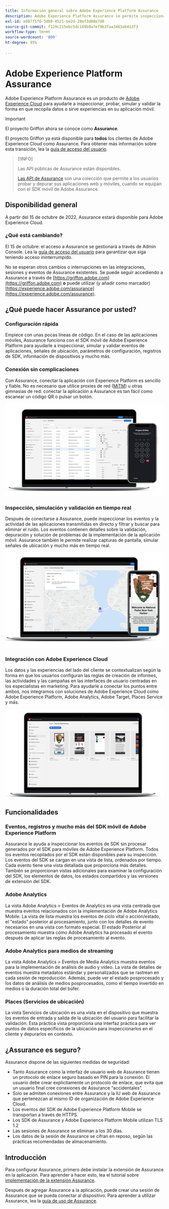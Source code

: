 ```yaml
---
title: Información general sobre Adobe Experience Platform Assurance
description: Adobe Experience Platform Assurance le permite inspeccionar, comprobar, simular y validar cómo recopila datos o sirve experiencias en sus aplicaciones móviles.
exl-id: e887f5f6-3db0-4521-be2d-20ef3d08e7d0
source-git-commit: f129c215ebc5dc169b9a7ef9b3faa3463ab413f3
workflow-type: tm+mt
source-wordcount: '809'
ht-degree: 95%

---
```


# Adobe Experience Platform Assurance

Adobe Experience Platform Assurance es un producto de [Adobe Experience Cloud](https://www.adobe.com/es/experience-cloud.html) para ayudarle a inspeccionar, probar, simular y validar la forma en que recopila datos o sirve experiencias en su aplicación móvil.

>[!IMPORTANT]
>
> El proyecto Griffon ahora se conoce como **Assurance**.
>
> El proyecto Griffon ya está disponible para **todos** los clientes de Adobe Experience Cloud como Assurance. Para obtener más información sobre esta transición, lea la [guía de acceso del usuario](./user-access.md).

>[!INFO]
>
>Las API públicas de Assurance están disponibles.
>
>[Las API de Assurance](https://developer.adobe.com/adobe-assurance-public-apis/) son una colección que permite a los usuarios probar y depurar sus aplicaciones web y móviles, cuando se equipan con el SDK móvil de Adobe Assurance.

## Disponibilidad general

A partir del 15 de octubre de 2022, Assurance estará disponible para Adobe Experience Cloud.

### ¿Qué está cambiando?

El 15 de octubre: el acceso a Assurance se gestionará a través de Admin Console. Lea la [guía de acceso del usuario](./user-access.md) para garantizar que siga teniendo acceso ininterrumpido.

No se esperan otros cambios o interrupciones en las integraciones, sesiones y eventos de Assurance existentes. Se puede seguir accediendo a Assurance a través de [https://griffon.adobe.com](https://griffon.adobe.com) **o** puede utilizar (y añadir como marcador) [https://experience.adobe.com/assurance](https://experience.adobe.com/assurance).

## ¿Qué puede hacer Assurance por usted?

### Configuración rápida

Empiece con unas pocas líneas de código. En el caso de las aplicaciones móviles, Assurance funciona con el SDK móvil de Adobe Experience Platform para ayudarle a inspeccionar, simular y validar eventos de aplicaciones, señales de ubicación, parámetros de configuración, registros de SDK, información de dispositivos y mucho más.

### Conexión sin complicaciones

Con Assurance, conectar la aplicación con Experience Platform es sencillo y fiable. No es necesario que utilice proxies de red ([MiTM](https://en.wikipedia.org/wiki/Man-in-the-middle_attack)) u otras gimnasias de red: conectar la aplicación a Assurance es tan fácil como escanear un código QR o pulsar un botón.

![](./images/index/no-hassle-connection.png)

### Inspección, simulación y validación en tiempo real

Después de conectarse a Assurance, puede inspeccionar los eventos y la actividad de las aplicaciones transmitidas en directo y filtrar y buscar para eliminar el ruido. Los eventos contienen detalles sobre la validación, depuración y solución de problemas de la implementación de la aplicación móvil. Assurance también le permite realizar capturas de pantalla, simular señales de ubicación y mucho más en tiempo real.

![](./images/index/real-time-insepction.png)

### Integración con Adobe Experience Cloud

Los datos y las experiencias del lado del cliente se contextualizan según la forma en que los usuarios configuran las reglas de creación de informes, las actividades y las campañas en las interfaces de usuario centradas en los especialistas en marketing. Para ayudarle a conectar los puntos entre ambos, nos integramos con soluciones de Adobe Experience Cloud como Adobe Experience Platform, Adobe Analytics, Adobe Target, Places Service y más.

![](./images/index/integration.png)

## Funcionalidades

### Eventos, registros y mucho más del SDK móvil de Adobe Experience Platform

Assurance le ayuda a inspeccionar los eventos de SDK sin procesar generados por el SDK para móviles de Adobe Experience Platform. Todos los eventos recopilados por el SDK están disponibles para su inspección. Los eventos del SDK se cargan en una vista de lista, ordenados por tiempo. Cada evento tiene una vista detallada que proporciona más detalles. También se proporcionan vistas adicionales para examinar la configuración del SDK, los elementos de datos, los estados compartidos y las versiones de extensión del SDK.

### Adobe Analytics

La vista Adobe Analytics > Eventos de Analytics es una vista centrada que muestra eventos relacionados con la implementación de Adobe Analytics Mobile. La vista de lista muestra los eventos de ciclo vital o acción/estado, el &quot;estado&quot; posterior al procesamiento, junto con los detalles de evento necesarios en una vista con formato especial. El estado Posterior al procesamiento muestra cómo Adobe Analytics ha procesado el evento después de aplicar las reglas de procesamiento al evento.

### Adobe Analytics para medios de streaming

La vista Adobe Analytics > Eventos de Media Analytics muestra eventos para la implementación de análisis de audio y vídeo. La vista de detalles de eventos muestra metadatos estándar y personalizados que se rastrean en cada sesión de reproducción. Además, puede ver el estado posprocesado y los datos de análisis de medios posprocesados, como el tiempo invertido en medios o la duración total del búfer.

### Places (Servicios de ubicación)

La vista Servicios de ubicación es una vista en el dispositivo que muestra los eventos de entrada y salida de la ubicación del usuario para facilitar la validación. Esta práctica vista proporciona una interfaz práctica para ver puntos de datos específicos de la ubicación para inspeccionarlos en el cliente y depurarlos en contexto.

## ¿Assurance es seguro?

Assurance dispone de las siguientes medidas de seguridad:

* Tanto Assurance como la interfaz de usuario web de Assurance tienen un protocolo de enlace seguro basado en PIN para la conexión. El usuario debe crear explícitamente un protocolo de enlace, que evita que un usuario final cree conexiones de Assurance “accidentales”.
* Solo se admiten conexiones entre Assurance y la IU web de Assurance que pertenezcan al mismo ID de organización de Adobe Experience Cloud.
* Los eventos del SDK de Adobe Experience Platform Mobile se transportan a través de HTTPS.
* Los SDK de Assurance y Adobe Experience Platform Mobile utilizan TLS 1.2
* Las sesiones de Assurance se eliminan a los 30 días.
* Los datos de la sesión de Assurance se cifran en reposo, según las prácticas recomendadas de almacenamiento.

## Introducción

Para configurar Assurance, primero debe instalar la extensión de Assurance en la aplicación. Para aprender a hacer esto, lea el tutorial sobre [implementación de la extensión Assurance](https://developer.adobe.com/client-sdks/documentation/platform-assurance-sdk/#add-the-aep-assurance-extension-to-your-app).

Después de agregar Assurance a la aplicación, puede crear una sesión de Assurance que se pueda conectar al dispositivo. Para aprender a utilizar Assurance, lea la [guía de uso de Assurance](./tutorials/using-assurance.md).
